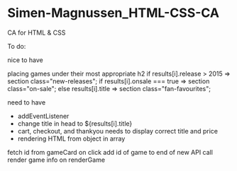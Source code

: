 # Simen-Magnussen_HTML-CSS-CA

CA for HTML & CSS

To do:

nice to have

placing games under their most appropriate h2
if results[i].release > 2015 => section class="new-releases";
if results[i].onsale === true => section class="on-sale";
else results[i].title => section class="fan-favourites";

need to have

- addEventListener
- change title in head to ${results[i].title}
- cart, checkout, and thankyou needs to display correct title and price
- rendering HTML from object in array

fetch id from gameCard on click
add id of game to end of new API call
render game info on renderGame

